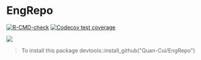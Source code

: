 # EngRepo

<!-- badges: start -->

[![R-CMD-check](https://github.com/Quan-Cui/EngRepo/actions/workflows/R-CMD-check.yaml/badge.svg)](https://github.com/Quan-Cui/EngRepo/actions/workflows/R-CMD-check.yaml)
[![Codecov test coverage](https://codecov.io/gh/Quan-Cui/EngRepo/graph/badge.svg)](https://app.codecov.io/gh/Quan-Cui/EngRepo)
<!-- badges: end -->

![](https://img.shields.io/badge/Lifecycle-Maturing-007EC6)

> To install this package devtools::install_github("Quan-Cui/EngRepo")
